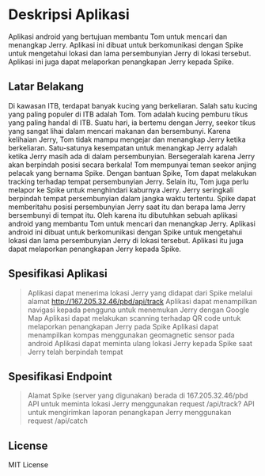 # Deskripsi Aplikasi
Aplikasi android yang bertujuan membantu Tom untuk mencari dan menangkap Jerry. Aplikasi ini dibuat untuk berkomunikasi dengan Spike untuk mengetahui lokasi dan lama persembunyian Jerry di lokasi tersebut. Aplikasi ini juga dapat melaporkan penangkapan Jerry kepada Spike.

## Latar Belakang
Di kawasan ITB, terdapat banyak kucing yang berkeliaran. Salah satu kucing yang paling populer di ITB adalah Tom. Tom adalah kucing pemburu tikus yang paling handal di ITB. Suatu hari, ia bertemu dengan Jerry, seekor tikus yang sangat lihai dalam mencari makanan dan bersembunyi. Karena kelihaian Jerry, Tom tidak mampu mengejar dan menangkap Jerry ketika berkeliaran. Satu-satunya kesempatan untuk menangkap Jerry adalah ketika Jerry masih ada di dalam persembunyian. Bersegeralah karena Jerry akan berpindah posisi secara berkala! Tom mempunyai teman seekor anjing pelacak yang bernama Spike. Dengan bantuan Spike, Tom dapat melakukan tracking terhadap tempat persembunyian Jerry. Selain itu, Tom juga perlu melapor ke Spike untuk menghindari kaburnya Jerry. Jerry seringkali berpindah tempat persembunyian dalam jangka waktu tertentu. Spike dapat memberitahu posisi persembunyian Jerry saat itu dan berapa lama Jerry bersembunyi di tempat itu. Oleh karena itu dibutuhkan sebuah aplikasi android yang membantu Tom untuk mencari dan menangkap Jerry. Aplikasi android ini dibuat untuk berkomunikasi dengan Spike untuk mengetahui lokasi dan lama persembunyian Jerry di lokasi tersebut. Aplikasi itu juga dapat melaporkan penangkapan Jerry kepada Spike.

## Spesifikasi Aplikasi
>Aplikasi dapat menerima lokasi Jerry yang didapat dari Spike melalui alamat http://167.205.32.46/pbd/api/track
>Aplikasi dapat menampilkan navigasi kepada pengguna untuk menemukan Jerry dengan Google Map
>Aplikasi dapat melakukan scanning terhadap QR code untuk melaporkan penangkapan Jerry pada Spike
>Aplikasi dapat menampilkan kompas menggunakan geomagnetic sensor pada android
>Aplikasi dapat meminta ulang lokasi Jerry kepada Spike saat Jerry telah berpindah tempat

## Spesifikasi Endpoint
>Alamat Spike (server yang digunakan) berada di 167.205.32.46/pbd
>API untuk meminta lokasi Jerry menggunakan request /api/track?
>API untuk mengirimkan laporan penangkapan Jerry menggunakan request /api/catch

## License

MIT License

